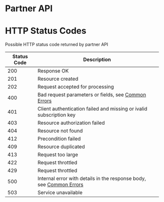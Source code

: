 # Partner API

# HTTP Status Codes

Possible HTTP status code returned by partner API

| Status Code | Description                                                                                                                      |
| ----------- | -------------------------------------------------------------------------------------------------------------------------------- |
| 200         | Response OK                                                                                                                      |
| 201         | Resource created                                                                                                                 |
| 202         | Request accepted for processing                                                                                                  |
| 400         | Bad request parameters or fields, see [Common Errors](CommonErros.md)                                                            |
| 401         | Client authentication failed and  missing or ivalid subscription key                                                             |
| 403         | Resource authorization failed                                                                                                    |
| 404         | Resource not found                                                                                                               |
| 412         | Precondition failed                                                                                                              |
| 409         | Resource duplicated                                                                                                              |
| 413         | Request too large                                                                                                                |
| 422         | Request throttled                                                                                                                |
| 429         | Request throttled                                                                                                                |
| 500         | Internal error with details in the response body, see [Common Errors](CommonErros.md)                                            | 
| 503         | Service unavailable                                                                                                              |
